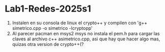 # Lab1-Redes-2025s1
1. Instalen en su consola de linux el crypto++ y compilen con 'g++ simetrico.cpp -o simetrico -lcryptopp'
2. Al parecer pacman en msys2 msys no instala el pem.h para cargar las claves al archivo c++ asimetrico.cpp, asi que hay que hacer algo mas, quizas otra version de crypto++(?

